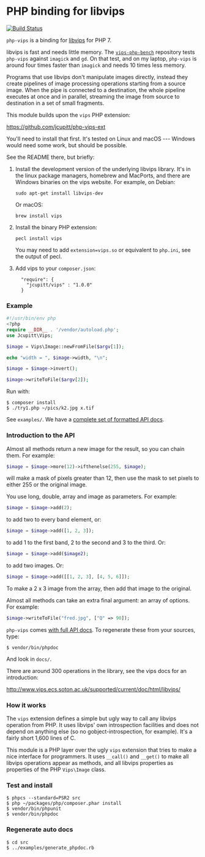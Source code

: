 # PHP binding for libvips 

[![Build Status](https://travis-ci.org/jcupitt/php-vips.svg?branch=master)](https://travis-ci.org/jcupitt/php-vips)

`php-vips` is a binding for [libvips](https://github.com/jcupitt/libvips) for
PHP 7. 

libvips is fast and needs little memory. The [`vips-php-bench`](
https://github.com/jcupitt/php-vips-bench) repository tests
`php-vips` against `imagick` and `gd`. On that test, and on my laptop,
`php-vips` is around four times faster than `imagick` and needs 10 times less
memory. 

Programs that use libvips don't manipulate images directly, instead they
create pipelines of image processing operations starting from a source
image. When the pipe is connected to a destination, the whole pipeline
executes at once and in parallel, streaming the image from source to
destination in a set of small fragments.

This module builds upon the `vips` PHP extension:

https://github.com/jcupitt/php-vips-ext

You'll need to install that first. It's tested on Linux and macOS --- 
Windows would need some work, but should be possible.  

See the README there, but briefly:

1. Install the development version of the underlying libvips library. It's in
   the linux package managers, homebrew and MacPorts, and there are Windows
   binaries on the vips website. For example, on Debian:

   ```
   sudo apt-get install libvips-dev
   ```

   Or macOS:

   ```
   brew install vips
   ```

2. Install the binary PHP extension:

   ```
   pecl install vips
   ```

   You may need to add `extension=vips.so` or equivalent to `php.ini`, see the
   output of pecl.

3. Add vips to your `composer.json`:

   ```
     "require": {
       "jcupitt/vips" : "1.0.0"
     }
   ```

### Example

```php
#!/usr/bin/env php
<?php
require __DIR__ . '/vendor/autoload.php';
use Jcupitt\Vips;

$image = Vips\Image::newFromFile($argv[1]);

echo "width = ", $image->width, "\n";

$image = $image->invert();

$image->writeToFile($argv[2]);
```

Run with:

```
$ composer install
$ ./try1.php ~/pics/k2.jpg x.tif
```

See `examples/`. We have a [complete set of formatted API
docs](https://jcupitt.github.io/php-vips/docs/classes/Jcupitt.Vips.Image.html).

### Introduction to the API

Almost all methods return a new image for the result, so you can chain them.
For example:

```php
$image = $image->more(12)->ifthenelse(255, $image);
```

will make a mask of pixels greater than 12, then use the mask to set pixels to
either 255 or the original image.

You use long, double, array and image as parameters. For example:

```php
$image = $image->add(2);
```

to add two to every band element, or:

```php
$image = $image->add([1, 2, 3]);
```

to add 1 to the first band, 2 to the second and 3 to the third. Or:

```php
$image = $image->add($image2);
```

to add two images. Or: 

```php
$image = $image->add([[1, 2, 3], [4, 5, 6]]);
```

To make a 2 x 3 image from the array, then add that image to the original.

Almost all methods can take an extra final argument: an array of options.
For example:

```php
$image->writeToFile("fred.jpg", ["Q" => 90]);
```

`php-vips` comes [with full API docs](https://jcupitt.github.io/php-vips/docs/classes/Jcupitt.Vips.Image.html). To regenerate these from your sources, type:

```
$ vendor/bin/phpdoc
```

And look in `docs/`.

There are around 300 operations in the library, see the vips docs for an
introduction:

http://www.vips.ecs.soton.ac.uk/supported/current/doc/html/libvips/

### How it works

The `vips` extension defines a simple but ugly way to call any libvips
operation from PHP.  It uses libvips' own introspection facilities
and does not depend on anything else (so no gobject-introspection,
for example). It's a fairly short 1,600 lines of C.

This module is a PHP layer over the ugly `vips` extension that
tries to make a nice interface for programmers. It uses `__call()` and
`__get()` to make all libvips operations appear as methods, and all
libvips properties as properties of the PHP `Vips\Image` class.

### Test and install

```
$ phpcs --standard=PSR2 src
$ php ~/packages/php/composer.phar install
$ vendor/bin/phpunit
$ vendor/bin/phpdoc
```

### Regenerate auto docs

```
$ cd src
$ ../examples/generate_phpdoc.rb
```

